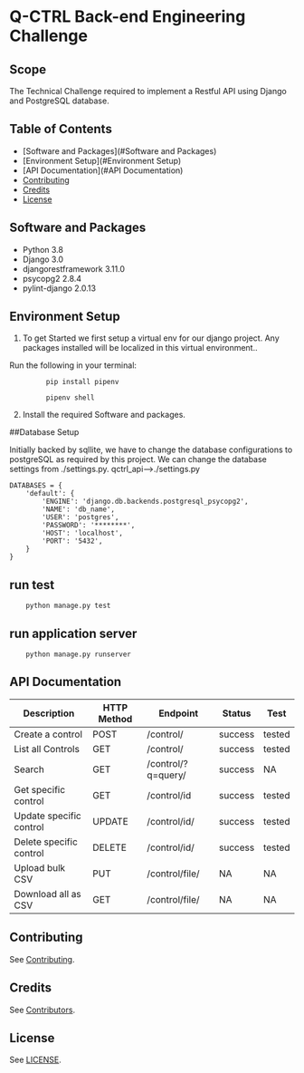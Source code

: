# Q-CTRL Back-end Engineering Challenge


## Scope

The Technical Challenge required to implement a Restful API using Django and PostgreSQL database.

## Table of Contents

- [Software and Packages](#Software and Packages)
- [Environment Setup](#Environment Setup)
- [API Documentation](#API Documentation)
- [Contributing](#contributing)
- [Credits](#credits)
- [License](#license)

## Software and Packages

- Python 3.8
- Django 3.0
- djangorestframework 3.11.0
- psycopg2 2.8.4
- pylint-django 2.0.13

## Environment Setup

1. To get Started we first setup a virtual env for our django project. Any packages installed will be localized in this virtual environment.. 

Run the following in your terminal:
```
         pip install pipenv
```
```
         pipenv shell
```


2. Install the required Software and packages.

##Database Setup

Initially backed by sqllite, we have to change the database configurations to postgreSQL as required by this project. 
We can change the database settings from ./settings.py. 
 qctrl_api-->./settings.py
```        
DATABASES = {
    'default': {
        'ENGINE': 'django.db.backends.postgresql_psycopg2',
        'NAME': 'db_name',
        'USER': 'postgres',
        'PASSWORD': '********',
        'HOST': 'localhost',
        'PORT': '5432',
    }
}
```

## run test

```
    python manage.py test
```
## run application server

```
    python manage.py runserver
```

## API Documentation

Description|HTTP Method|Endpoint|Status|Test
---|---|---|---|---
Create a control|POST|/control/|success|tested
List all Controls|GET|/control/|success|tested
Search|GET|/control/?q=query/|success|NA
Get specific control|GET|/control/id|success|tested
Update specific control|UPDATE|/control/id/|success|tested
Delete specific control|DELETE|/control/id/|success|tested
Upload bulk CSV|PUT|/control/file/|NA|NA
Download all as CSV|GET|/control/file/|NA|NA

## Contributing

See [Contributing](https://github.com/qctrl/.github/blob/master/CONTRIBUTING.md).

## Credits

See [Contributors](https://github.com/qctrl/back-end-challenge/graphs/contributors).

## License

See [LICENSE](LICENSE).
